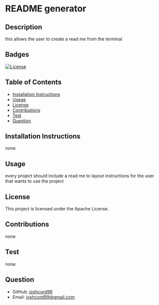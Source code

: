 
# README generator


## Description
this allows the user to create a read me from the terminal

## Badges
[![License](https://img.shields.io/badge/License-Apache-blue.svg)](https://opensource.org/licenses/Apache-2.0)

## Table of Contents
- [Installation Instructions](#installation-instructions)
- [Usage](#usage)
- [License](#license)
- [Contributions](#contributions)
- [Test](#test)
- [Question](#question)

## Installation Instructions
none

## Usage
every project should include a read me to layout instructions for the user that wants to use the project

## License
This project is licensed under the Apache License.

## Contributions
none

## Test
none


## Question
- GitHub: [joshcord99](https://github.com/joshcord99)
- Email: joshcord99@gmail.com
  